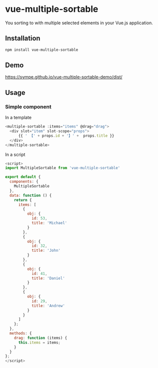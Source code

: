 # vue-multiple-sortable
You sorting to with multiple selected elements in your Vue.js application.

## Installation

```bash
npm install vue-multiple-sortable
```

## Demo

https://sympe.github.io/vue-multiple-sortable-demo/dist/

## Usage

### Simple component
In a template

```javascript
<multiple-sortable :items="items" @drag="drag">
  <div slot="item" slot-scope="props">
      {{ ' 【' + props.id + '】' +  props.title }}
  </div>
</multiple-sortable>
```

In a script

```javascript
<script>
import MultipleSortable from 'vue-multiple-sortable'

export default {
  components: {
    MultipleSortable
  },
  data: function () {
    return {
      items: [
        {
          obj: {
            id: 53,
            title: 'Michael'
          }
        },
        {
          obj: {
            id: 32,
            title: 'John'
          }
        },
        {
          obj: {
            id: 41,
            title: 'Daniel'
          }
        },
        {
          obj: {
            id: 29,
            title: 'Andrew'
          }
        }
      ]
    };
  },
  methods: {
    drag: function (items) {
      this.items = items;
    }
  }
};
</script>
```